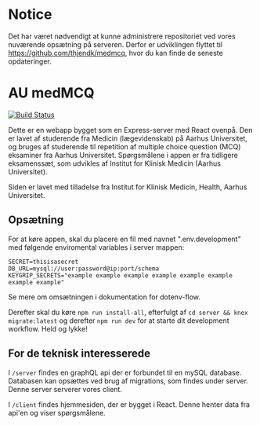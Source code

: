 # Notice
Det har været nødvendigt at kunne administrere repositoriet ved vores nuværende opsætning på serveren. Derfor er udviklingen flyttet til https://github.com/thjendk/medmcq, hvor du kan finde de seneste opdateringer.

# AU medMCQ

[![Build Status](https://travis-ci.org/morsby/medmcq.svg?branch=master)](https://travis-ci.org/morsby/medmcq)

Dette er en webapp bygget som en Express-server med React ovenpå. Den er lavet af studerende fra Medicin (lægevidenskab) på Aarhus Universitet, og bruges af studerende til repetition af multiple choice question (MCQ) eksaminer fra Aarhus Universitet. Spørgsmålene i appen er fra tidligere eksamenssæt, som udvikles af Institut for Klinisk Medicin (Aarhus Universitet).

Siden er lavet med tilladelse fra Institut for Klinisk Medicin, Health, Aarhus Universitet.

## Opsætning

For at køre appen, skal du placere en fil med navnet ".env.development" med følgende enviromental variables i server mappen:

```
SECRET=thisisasecret
DB_URL=mysql://user:password@ip:port/schema
KEYGRIP_SECRETS="example example example example example example example example"
```

Se mere om omsætningen i dokumentation for dotenv-flow.
  
Derefter skal du køre `npm run install-all`, efterfulgt af `cd server && knex migrate:latest` og derefter `npm run dev` for at starte dit development workflow. Held og lykke!

## For de teknisk interesserede

I `/server` findes en graphQL api der er forbundet til en mySQL database. Databasen kan opsættes ved brug af migrations, som findes under server. Denne server serverer vores client.

I `/client` findes hjemmesiden, der er bygget i React. Denne henter data fra api'en og viser spørgsmålene.
